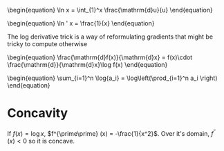 \begin{equation}
\ln x = \int_{1}^x \frac{\mathrm{d}u}{u}
\end{equation}

\begin{equation}
\ln ' x = \frac{1}{x}
\end{equation}

The log derivative trick is a way of reformulating gradients that might be tricky to compute otherwise

\begin{equation}
\frac{\mathrm{d}f(x)}{\mathrm{d}x} = f(x)\cdot \frac{\mathrm{d}}{\mathrm{d}x}\log f(x)
\end{equation}

\begin{equation}
\sum_{i=1}^n \log{a_i} = \log\left(\prod_{i=1}^n a_i \right)
\end{equation}

# Concavity

If $f(x) = \log x$, $f^{\prime\prime} (x) = -\frac{1}{x^2}$. Over it's domain, $f^{\prime\prime}(x) <0$ so it is concave.